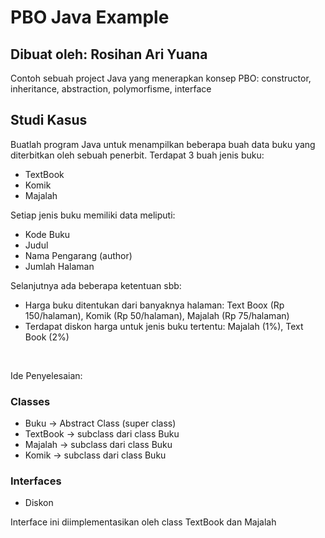 # PBO Java Example
## Dibuat oleh: Rosihan Ari Yuana

Contoh sebuah project Java yang menerapkan konsep PBO: constructor, inheritance, abstraction, polymorfisme, interface

## Studi Kasus

Buatlah program Java untuk menampilkan beberapa buah data buku yang diterbitkan oleh sebuah penerbit.
Terdapat 3 buah jenis buku:
* TextBook
* Komik
* Majalah

Setiap jenis buku memiliki data meliputi:
* Kode Buku
* Judul
* Nama Pengarang (author)
* Jumlah Halaman

Selanjutnya ada beberapa ketentuan sbb:
* Harga buku ditentukan dari banyaknya halaman: Text Boox (Rp 150/halaman), Komik (Rp 50/halaman), Majalah (Rp 75/halaman)
* Terdapat diskon harga untuk jenis buku tertentu: Majalah (1%), Text Book (2%)

<br>

Ide Penyelesaian:

### Classes
* Buku -> Abstract Class (super class)
* TextBook -> subclass dari class Buku
* Majalah -> subclass dari class Buku
* Komik -> subclass dari class Buku

### Interfaces
* Diskon

Interface ini diimplementasikan oleh class TextBook dan Majalah

